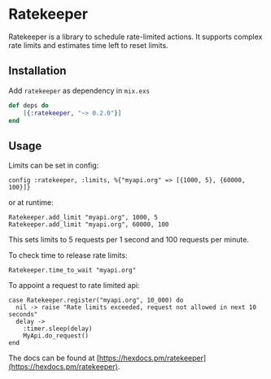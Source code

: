 # Ratekeeper

Ratekeeper is a library to schedule rate-limited actions.
It supports complex rate limits and estimates time left to reset limits.


## Installation

Add `ratekeeper` as dependency in `mix.exs`

``` elixir
def deps do
    [{:ratekeeper, "~> 0.2.0"}]
end
```

## Usage


Limits can be set in config:
```
config :ratekeeper, :limits, %{"myapi.org" => [{1000, 5}, {60000, 100}]}
```
or at runtime:
```
Ratekeeper.add_limit "myapi.org", 1000, 5
Ratekeeper.add_limit "myapi.org", 60000, 100
```
This sets limits to 5 requests per 1 second and 100 requests per minute.

To check time to release rate limits:
```
Ratekeeper.time_to_wait "myapi.org"
```

To appoint a request to rate limited api:
```
case Ratekeeper.register("myapi.org", 10_000) do
  nil -> raise "Rate limits exceeded, request not allowed in next 10 seconds"
  delay ->
    :timer.sleep(delay)
    MyApi.do_request()
end
```


The docs can be found at [https://hexdocs.pm/ratekeeper](https://hexdocs.pm/ratekeeper).

